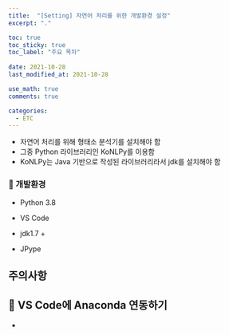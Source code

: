 ```yaml
---
title:  "[Setting] 자연어 처리를 위한 개발환경 설정"
excerpt: "."

toc: true
toc_sticky: true
toc_label: "주요 목차"
 
date: 2021-10-28
last_modified_at: 2021-10-28

use_math: true
comments: true

categories:
  - ETC
---
```




- 자연어 처리를 위해 형태소 분석기를 설치해야 함
- 그중 Python 라이브러리인 KoNLPy를 이용함
- KoNLPy는 Java 기반으로 작성된 라이브러리라서 jdk를 설치해야 함

### 🌱 개발환경

- Python 3.8
- VS Code

- jdk1.7 +
- JPype

## 주의사항

## 🌱 VS Code에 Anaconda 연동하기

- 
